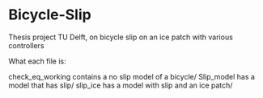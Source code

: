 # Bicycle-Slip
Thesis project TU Delft, on bicycle slip on an ice patch with various controllers


What each file is:

check_eq_working contains a no slip model of a bicycle/
Slip_model has a model that has slip/
slip_ice has a model with slip and an ice patch/
